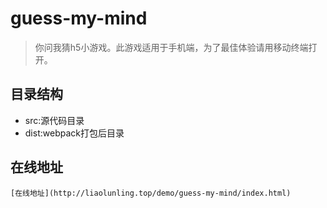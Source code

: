 # guess-my-mind

> 你问我猜h5小游戏。此游戏适用于手机端，为了最佳体验请用移动终端打开。

## 目录结构
  * src:源代码目录
  * dist:webpack打包后目录

## 在线地址
    [在线地址](http://liaolunling.top/demo/guess-my-mind/index.html)
